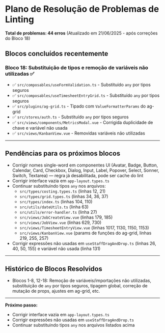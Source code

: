 # Plano de Resolução de Problemas de Linting

**Total de problemas: 44 erros** (Atualizado em 21/06/2025 - após correções do Bloco 18)

## Blocos concluídos recentemente

### Bloco 18: Substituição de tipos e remoção de variáveis não utilizadas ✅

- ✅ `src/composables/useFormValidation.ts` - Substituído `any` por tipos seguros
- ✅ `src/composables/useTimesheetEntryGrid.ts` - Substituído `any` por tipos seguros
- ✅ `src/plugins/ag-grid.ts` - Tipado com `ValueFormatterParams` do ag-grid
- ✅ `src/stores/auth.ts` - Substituído `any` por tipos seguros
- ✅ `src/views/components/MetricsModal.vue` - Corrigida duplicidade de chave e variável não usada
- ✅ `src/views/KanbanView.vue` - Removidas variáveis não utilizadas

---

## Pendências para os próximos blocos

- Corrigir nomes single-word em componentes UI (Avatar, Badge, Button, Calendar, Card, Checkbox, Dialog, Input, Label, Popover, Select, Sonner, Switch, Textarea) — regra já desabilitada, pode ser cache do lint
- Corrigir interface vazia em `app-layout.types.ts`
- Continuar substituindo tipos `any` nos arquivos:
  - `src/types/costing.types.ts` (linhas 12, 21)
  - `src/types/grid.types.ts` (linhas 34, 36, 37)
  - `src/types/index.ts` (linhas 104, 110)
  - `src/utils/dateUtils.ts` (linha 63)
  - `src/utils/error-handler.ts` (linha 27)
  - `src/views/JobCreateView.vue` (linhas 179, 185)
  - `src/views/JobView.vue` (linhas 629, 730)
  - `src/views/TimesheetEntryView.vue` (linhas 1017, 1130, 1150, 1153)
  - `src/views/KanbanView.vue` (params de funções do ag-grid, linhas 219, 255, 257)
- Corrigir expressões não usadas em `useStaffDragAndDrop.ts` (linhas 26, 40, 50, 155) e variável não usada (linha 131)

---

## Histórico de Blocos Resolvidos

- Blocos 1-8, 12-18: Remoção de variáveis/importações não utilizadas, substituição de `any` por tipos seguros, tipagem global, correção de mutação de props, ajustes em ag-grid, etc.

---

**Próximo passo:**

- Corrigir interface vazia em `app-layout.types.ts`
- Corrigir expressões não usadas em `useStaffDragAndDrop.ts`
- Continuar substituindo tipos `any` nos arquivos listados acima
